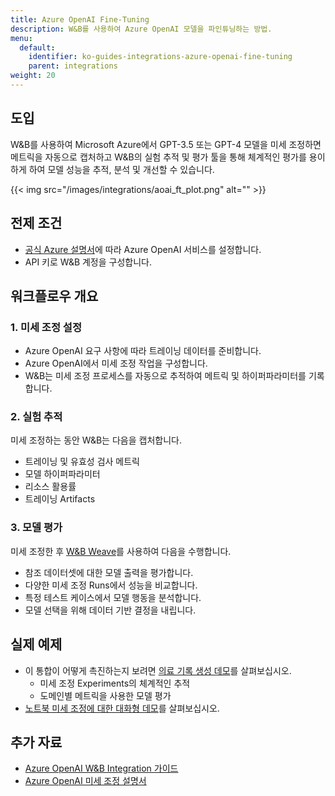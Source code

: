 ```yaml
---
title: Azure OpenAI Fine-Tuning
description: W&B를 사용하여 Azure OpenAI 모델을 파인튜닝하는 방법.
menu:
  default:
    identifier: ko-guides-integrations-azure-openai-fine-tuning
    parent: integrations
weight: 20
---
```


## 도입
W&B를 사용하여 Microsoft Azure에서 GPT-3.5 또는 GPT-4 모델을 미세 조정하면 메트릭을 자동으로 캡처하고 W&B의 실험 추적 및 평가 툴을 통해 체계적인 평가를 용이하게 하여 모델 성능을 추적, 분석 및 개선할 수 있습니다.

{{< img src="/images/integrations/aoai_ft_plot.png" alt="" >}}

## 전제 조건
- [공식 Azure 설명서](https://wandb.me/aoai-wb-int)에 따라 Azure OpenAI 서비스를 설정합니다.
- API 키로 W&B 계정을 구성합니다.

## 워크플로우 개요

### 1. 미세 조정 설정
- Azure OpenAI 요구 사항에 따라 트레이닝 데이터를 준비합니다.
- Azure OpenAI에서 미세 조정 작업을 구성합니다.
- W&B는 미세 조정 프로세스를 자동으로 추적하여 메트릭 및 하이퍼파라미터를 기록합니다.

### 2. 실험 추적
미세 조정하는 동안 W&B는 다음을 캡처합니다.
- 트레이닝 및 유효성 검사 메트릭
- 모델 하이퍼파라미터
- 리소스 활용률
- 트레이닝 Artifacts

### 3. 모델 평가
미세 조정한 후 [W&B Weave](https://weave-docs.wandb.ai)를 사용하여 다음을 수행합니다.
- 참조 데이터셋에 대한 모델 출력을 평가합니다.
- 다양한 미세 조정 Runs에서 성능을 비교합니다.
- 특정 테스트 케이스에서 모델 행동을 분석합니다.
- 모델 선택을 위해 데이터 기반 결정을 내립니다.

## 실제 예제
* 이 통합이 어떻게 촉진하는지 보려면 [의료 기록 생성 데모](https://wandb.me/aoai-ft-colab)를 살펴보십시오.
  - 미세 조정 Experiments의 체계적인 추적
  - 도메인별 메트릭을 사용한 모델 평가
* [노트북 미세 조정에 대한 대화형 데모](https://colab.research.google.com/github/wandb/examples/blob/master/colabs/azure/azure_gpt_medical_notes.ipynb)를 살펴보십시오.

## 추가 자료
- [Azure OpenAI W&B Integration 가이드](https://wandb.me/aoai-wb-int)
- [Azure OpenAI 미세 조정 설명서](https://learn.microsoft.com/en-us/azure/ai-services/openai/how-to/fine-tuning?tabs=turbo%2Cpython&pivots=programming-language-python)
